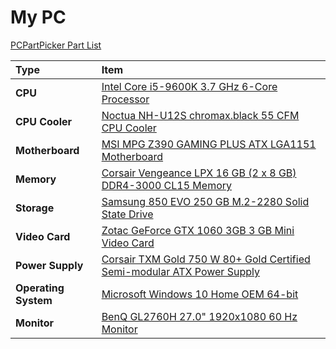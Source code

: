 # My PC

[PCPartPicker Part List](https://pcpartpicker.com/list/mTZMhg)

Type|Item|
:----|:----|
**CPU** | [Intel Core i5-9600K 3.7 GHz 6-Core Processor](https://pcpartpicker.com/product/28qhP6/intel-core-i5-9600k-37ghz-6-core-processor-bx80684i59600k) | 
**CPU Cooler** | [Noctua NH-U12S chromax.black 55 CFM CPU Cooler](https://pcpartpicker.com/product/dMVG3C/noctua-nh-u12s-chromaxblack-55-cfm-cpu-cooler-nh-u12s-chromaxblack) | 
**Motherboard** | [MSI MPG Z390 GAMING PLUS ATX LGA1151 Motherboard](https://pcpartpicker.com/product/QDVD4D/msi-mpg-z390-gaming-plus-atx-lga1151-motherboard-mpg-z390-gaming-plus) | 
**Memory** | [Corsair Vengeance LPX 16 GB (2 x 8 GB) DDR4-3000 CL15 Memory](https://pcpartpicker.com/product/MYH48d/corsair-memory-cmk16gx4m2b3000c15) |
**Storage** | [Samsung 850 EVO 250 GB M.2-2280 Solid State Drive](https://pcpartpicker.com/product/8WZ2FT/samsung-internal-hard-drive-mzn5e250bw) |
**Video Card** | [Zotac GeForce GTX 1060 3GB 3 GB Mini Video Card](https://pcpartpicker.com/product/Jt7CmG/zotac-geforce-gtx-1060-3gb-mini-video-card-zt-p10610a-10l) |
**Power Supply** | [Corsair TXM Gold 750 W 80+ Gold Certified Semi-modular ATX Power Supply](https://pcpartpicker.com/product/JfBrxr/corsair-txm-gold-750w-80-gold-certified-semi-modular-atx-power-supply-cp-9020131-na) |
**Operating System** | [Microsoft Windows 10 Home OEM 64-bit](https://pcpartpicker.com/product/wtgPxr/microsoft-os-kw900140) |
**Monitor** | [BenQ GL2760H 27.0" 1920x1080 60 Hz Monitor](https://pcpartpicker.com/product/77ckcf/benq-monitor-gl2760h) |
